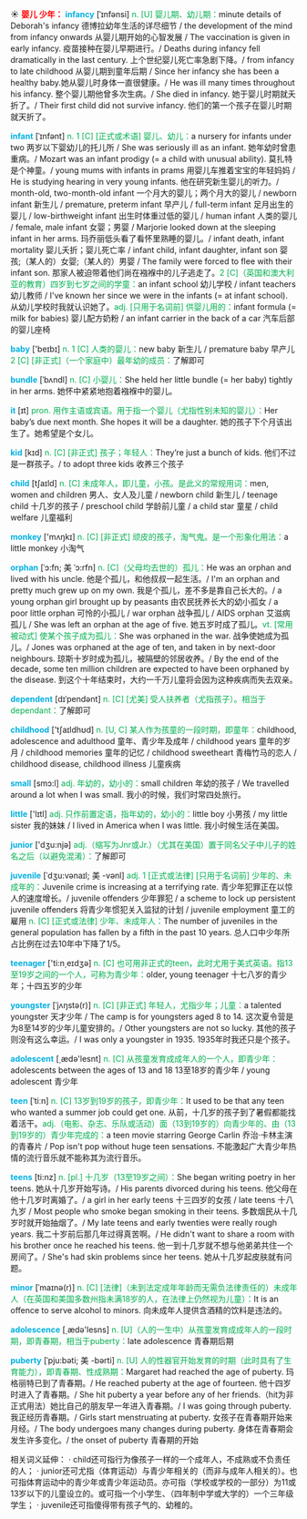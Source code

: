 ☀ <font color="red">**婴儿 少年：**</font>
<font color="sky blue">**infancy**</font> [ˈɪnfənsi]
<font color="#00b050">n. [U] 婴儿期、幼儿期：</font>minute details of Deborah's infancy 德博拉幼年生活的详尽细节 / the development of the mind from infancy onwards 从婴儿期开始的心智发展 / The vaccination is given in early infancy. 疫苗接种在婴儿早期进行。/ Deaths during infancy fell dramatically in the last century. 上个世纪婴儿死亡率急剧下降。/ from infancy to late childhood 从婴儿期到童年后期 / Since her infancy she has been a healthy baby.她从婴儿时身体一直很健康。/ He was ill many times throughout his infancy. 整个婴儿期他曾多次生病。/ She died in infancy. 她于婴儿时期就夭折了。/ Their first child did not survive infancy. 他们的第一个孩子在婴儿时期就天折了。
           
<font color="sky blue">**infant**</font> [ˈɪnfənt]
<font color="#00b050">n. 1 [C] [正式或术语] 婴儿、幼儿：</font>a nursery for infants under two 两岁以下婴幼儿的托儿所 / She was seriously ill as an infant. 她年幼时曾患重病。/ Mozart was an infant prodigy (= a child with unusual ability). 莫扎特是个神童。/ young mums with infants in prams 用婴儿车推着宝宝的年轻妈妈 / He is studying hearing in very young infants. 他在研究新生婴儿的听力。/ month-old, two-month-old infant 一个月大的婴儿；两个月大的婴儿 / newborn infant 新生儿 / premature, preterm infant 早产儿 / full-term infant 足月出生的婴儿 / low-birthweight infant 出生时体重过低的婴儿 / human infant 人类的婴儿 / female, male infant 女婴；男婴 / Marjorie looked down at the sleeping infant in her arms. 玛乔丽低头看了看怀里熟睡的婴儿。/ infant death, infant mortality 婴儿夭折；婴儿死亡率 / infant child, infant daughter, infant son 婴孩;（某人的）女婴;（某人的）男婴 / The family were forced to flee with their infant son. 那家人被迫带着他们尚在襁褓中的儿子逃走了。<font color="#00b050">2 [C]（英国和澳大利亚的教育）四岁到七岁之间的学童：</font>an infant school 幼儿学校 / infant teachers 幼儿教师 / I've known her since we were in the infants (= at infant school). 从幼儿学校时我就认识她了。<font color="#00b050">adj. [只用于名词前] 供婴儿用的：</font>infant formula (= milk for babies) 婴儿配方奶粉 / an infant carrier in the back of a car 汽车后部的婴儿座椅

<font color="sky blue">**baby**</font> ['beɪbɪ] 
<font color="#00b050">n. 1 [C] 人类的婴儿：</font>new baby 新生儿 / premature baby 早产儿 <font color="#00b050">2 [C] [非正式]（一个家庭中）最年幼的成员：</font>了解即可
           
<font color="sky blue">**bundle**</font> [ˈbʌndl]
<font color="#00b050">n. [C] 小婴儿：</font>She held her little bundle (= her baby) tightly in her arms. 她怀中紧紧地抱着襁褓中的婴儿。

<font color="sky blue">**it**</font> [ɪt] 
<font color="#00b050">pron. 用作主语或宾语。用于指一个婴儿（尤指性别未知的婴儿）：</font>Her baby’s due next month. She hopes it will be a daughter. 她的孩子下个月该出生了。她希望是个女儿。

<font color="sky blue">**kid**</font> [kɪd] 
<font color="#00b050">n. [C] [非正式] 孩子；年轻人：</font>They’re just a bunch of kids. 他们不过是一群孩子。/ to adopt three kids 收养三个孩子

<font color="sky blue">**child**</font> [tʃaɪld] 
<font color="#00b050">n. [C] 未成年人，即儿童，小孩。是此义的常规用词：</font>men, women and children 男人、女人及儿童 / newborn child 新生儿 / teenage child 十几岁的孩子 / preschool child 学龄前儿童 / a child star 童星 / child welfare 儿童福利

<font color="sky blue">**monkey**</font> ['mʌŋkɪ] 
<font color="#00b050">n. [C] [非正式] 顽皮的孩子，淘气鬼。是一个形象化用法：</font>a little monkey 小淘气
           
<font color="sky blue">**orphan**</font> [ˈɔ:fn; 美 ˈɔ:rfn]
<font color="#00b050">n. [C]（父母均去世的）孤儿：</font>He was an orphan and lived with his uncle. 他是个孤儿，和他叔叔一起生活。/ I'm an orphan and pretty much grew up on my own. 我是个孤儿，差不多是靠自己长大的。/ a young orphan girl brought up by peasants 由农民抚养长大的幼小孤女 / a poor little orphan 可怜的小孤儿 / war orphan 战争孤儿 / AIDS orphan 艾滋病孤儿 / She was left an orphan at the age of five. 她五岁时成了孤儿。<font color="#00b050">vt. [常用被动式] 使某个孩子成为孤儿：</font>She was orphaned in the war. 战争使她成为孤儿。/ Jones was orphaned at the age of ten, and taken in by next-door neighbours. 琼斯十岁时成为孤儿，被隔壁的邻居收养。/ By the end of the decade, some ten million children are expected to have been orphaned by the disease. 到这个十年结束时，大约一千万儿童将会因为这种疾病而失去双亲。
           
<font color="sky blue">**dependent**</font> [dɪˈpendənt]
<font color="#00b050">n. [C] [尤美] 受人扶养者（尤指孩子）。相当于dependant：</font>了解即可

<font color="sky blue">**childhood**</font> ['tʃaɪldhʊd] 
<font color="#00b050">n. [U, C] 某人作为孩童的一段时期，即童年：</font>childhood, adolescence and adulthood 童年、青少年及成年 / childhood years 童年的岁月 / childhood memories 童年的记忆 / childhood sweetheart 青梅竹马的恋人 / childhood disease, childhood illness 儿童疾病

<font color="sky blue">**small**</font> [smɔ:l] 
<font color="#00b050">adj. 年幼的，幼小的：</font>small children 年幼的孩子 / We travelled around a lot when I was small. 我小的时候，我们时常四处旅行。

<font color="sky blue">**little**</font> ['lɪtl] 
<font color="#00b050">adj. 只作前置定语，指年幼的，幼小的：</font>little boy 小男孩 / my little sister 我的妹妹 / I lived in America when I was little. 我小时候生活在美国。

<font color="sky blue">**junior**</font> ['dӡu:njə] 
<font color="#00b050">adj.（缩写为Jnr或Jr.）（尤其在美国）置于同名父子中儿子的姓名之后（以避免混淆）：</font>了解即可
           
<font color="sky blue">**juvenile**</font> [ˈdʒu:vənaɪl; 美 -vənl]
<font color="#00b050">adj. 1 [正式或法律] [只用于名词前] 少年的、未成年的：</font>Juvenile crime is increasing at a terrifying rate. 青少年犯罪正在以惊人的速度增长。/ juvenile offenders 少年罪犯 / a scheme to lock up persistent juvenile offenders 将青少年惯犯关入监狱的计划 / juvenile employment 童工的雇用 <font color="#00b050">n. [C] [正式或法律] 少年、未成年人：</font>The number of juveniles in the general population has fallen by a fifth in the past 10 years. 总人口中少年所占比例在过去10年中下降了1/5。

<font color="sky blue">**teenager**</font> ['ti:n͵eɪdӡə] 
<font color="#00b050">n. [C] 也可用非正式的teen，此时尤用于美式英语。指13至19岁之间的一个人，可称为青少年：</font>older, young teenager 十七八岁的青少年；十四五岁的少年
           
<font color="sky blue">**youngster**</font> [ˈjʌŋstə(r)]
<font color="#00b050">n. [C] [非正式] 年轻人，尤指少年；儿童：</font>a talented youngster 天才少年 / The camp is for youngsters aged 8 to 14. 这次夏令营是为8至14岁的少年儿童安排的。/ Other youngsters are not so lucky. 其他的孩子则没有这么幸运。/ I was only a youngster in 1935. 1935年时我还只是个孩子。

<font color="sky blue">**adolescent**</font> [͵ædə'lesnt] 
<font color="#00b050">n. [C] 从孩童发育成成年人的一个人，即青少年：</font>adolescents between the ages of 13 and 18 13至18岁的青少年 / young adolescent 青少年
                      
<font color="sky blue">**teen**</font> [ˈtiːn] 
<font color="#00b050">n. [C] 13岁到19岁的孩子，即青少年：</font>It used to be that any teen who wanted a summer job could get one. 从前，十几岁的孩子到了暑假都能找着活干。<font color="#00b050">adj.（电影、杂志、乐队或活动）面（13到19岁的）向青少年的、由（13到19岁的）青少年完成的：</font>a teen movie starring George Carlin 乔治·卡林主演的青春片 / Pop isn't pop without huge teen sensations. 不能激起广大青少年热情的流行音乐就不能称其为流行音乐。
           
<font color="sky blue">**teens**</font> [ti:nz]
<font color="#00b050">n. [pl.] 十几岁（13至19岁之间）：</font>She began writing poetry in her teens. 她从十几岁开始写诗。/ His parents divorced during his teens. 他父母在他十几岁时离婚了。/ a girl in her early teens 十三四岁的女孩 / late teens 十八九岁 / Most people who smoke began smoking in their teens. 多数烟民从十几岁时就开始抽烟了。/ My late teens and early twenties were really rough years. 我二十岁前后那几年过得真苦啊。/ He didn't want to share a room with his brother once he reached his teens. 他一到十几岁就不想与他弟弟共住一个房间了。/ She's had skin problems since her teens. 她从十几岁起皮肤就有问题。

<font color="sky blue">**minor**</font> [ˈmaɪnə(r)]
<font color="#00b050">n. [C] [法律]（未到法定成年年龄而无需负法律责任的）未成年人（在英国和美国多数州指未满18岁的人，在法律上仍然视为儿童）：</font>It is an offence to serve alcohol to minors. 向未成年人提供含酒精的饮料是违法的。

<font color="sky blue">**adolescence**</font> [͵ædə'lesns] 
<font color="#00b050">n. [U]（人的一生中）从孩童发育成成年人的一段时期，即青春期，相当于puberty：</font>late adolescence 青春期后期
           
<font color="sky blue">**puberty**</font> [ˈpju:bəti; 美 -bərti]
<font color="#00b050">n. [U] 人的性器官开始发育的时期（此时具有了生育能力），即青春期、性成熟期：</font>Margaret had reached the age of puberty. 玛格丽特已到了青春期。/ He reached puberty at the age of fourteen. 他十四岁时进入了青春期。/ She hit puberty a year before any of her friends.（hit为非正式用法）她比自己的朋友早一年进入青春期。/ I was going through puberty. 我正经历青春期。/ Girls start menstruating at puberty. 女孩子在青春期开始来月经。/ The body undergoes many changes during puberty. 身体在青春期会发生许多变化。/ the onset of puberty 青春期的开始

相关词义延伸：
· child还可指行为像孩子一样的一个成年人，不成熟或不负责任的人；
· junior还可尤指（体育运动）与青少年相关的（而非与成年人相关的）。也可指体育运动中的青少年或青少年运动员。亦可指（学校或学校的一部分）为11或13岁以下的儿童设立的。或可指一个小学生、（四年制中学或大学的）一个三年级学生；
· juvenile还可指傻得带有孩子气的、幼稚的。
